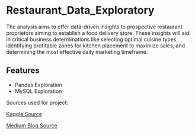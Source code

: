 # Restaurant_Data_Exploratory

<p>The analysis aims to offer data-driven insights to prospective restaurant proprietors aiming to establish a food delivery store. These insights will aid in critical business determinations like selecting optimal cuisine types, identifying profitable zones for kitchen placement to maximize sales, and determining the most effective daily marketing timeframe.</p>

## Features

<ul>
  <li>Pandas Exploration</li>
  <li>MySQL Exploration</li>
</ul>

Sources used for project:

[Kaggle Source](https://www.kaggle.com/datasets/mohamedharris/restaurant-order-details?resource=download)

[Medium Blog Source](https://medium.com/@reginald_granville/exploratory-data-analysis-of-restaurant-sales-using-sql-a263e40a6cc8
)
